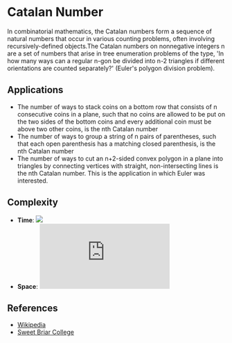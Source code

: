 # Catalan Number
 In combinatorial mathematics, the Catalan numbers form a sequence of natural numbers that occur in various counting problems, often involving recursively-defined objects.The Catalan numbers on nonnegative integers n are a set of numbers that arise in tree enumeration problems of the type, 'In how many ways can a regular n-gon be divided into n-2 triangles if different orientations are counted separately?' (Euler's polygon division problem).

## Applications
* The number of ways to stack coins on a bottom row that consists of n consecutive coins in a plane, such that no coins are allowed to be put on the two sides of the bottom coins and every additional coin must be above two other coins, is the nth Catalan number
* The number of ways to group a string of n pairs of parentheses, such that each open parenthesis has a matching closed parenthesis, is the nth Catalan number
* The number of ways to cut an n+2-sided convex polygon in a plane into triangles by connecting vertices with straight, non-intersecting lines is the nth Catalan number. This is the application in which Euler was interested.

## Complexity
* **Time**:  ![](https://latex.codecogs.com/svg.latex?O(N^2))
* **Space**: ![](https://latex.codecogs.com/svg.latex?O(N))

## References
* [Wikipedia](https://en.wikipedia.org/wiki/Catalan_number)
* <a href='http://oldweb.sbc.edu/sites/default/files/Honors/XiaotongJiang.July20_0.pdf'>Sweet Briar College